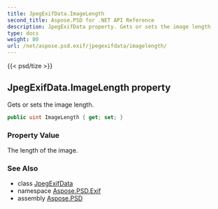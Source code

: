 ```yaml
---
title: JpegExifData.ImageLength
second_title: Aspose.PSD for .NET API Reference
description: JpegExifData property. Gets or sets the image length
type: docs
weight: 80
url: /net/aspose.psd.exif/jpegexifdata/imagelength/
---
```

{{< psd/tize >}}
## JpegExifData.ImageLength property

Gets or sets the image length.

```csharp
public uint ImageLength { get; set; }
```

### Property Value

The length of the image.

### See Also

* class [JpegExifData](../)
* namespace [Aspose.PSD.Exif](../../../aspose.psd.exif/)
* assembly [Aspose.PSD](../../../)


